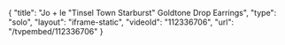 {
    "title": "Jo + le \"Tinsel Town Starburst\" Goldtone Drop Earrings",
    "type": "solo",
    "layout": "iframe-static",
    "videoId": "112336706",
    "url": "\/tvpembed\/112336706"
}